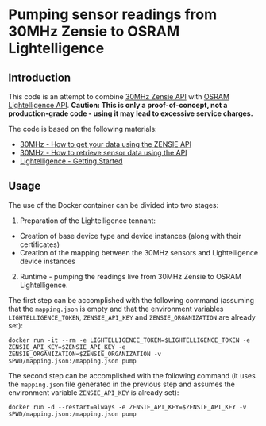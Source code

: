 # Pumping sensor readings from 30MHz Zensie to OSRAM Lightelligence

## Introduction

This code is an attempt to combine [30MHz Zensie API](https://api.30mhz.com/api/swagger) with [OSRAM Lightelligence API](https://api.lightelligence.io/v1/api-collection/).
**Caution: This is only a proof-of-concept, not a production-grade code - using it may lead to excessive service charges.**

The code is based on the following materials:

* [30MHz - How to get your data using the ZENSIE API](https://www.30mhz.com/doc/developing-with-the-zensie-api/)
* [30MHz - How to retrieve sensor data using the API](https://www.30mhz.com/doc/how-to-retrieve-sensor-data-using-the-api/)
* [Lightelligence - Getting Started](https://lightelligence.io/docs/getting-started)

## Usage

The use of the Docker container can be divided into two stages:

1. Preparation of the Lightelligence tennant:
  * Creation of base device type and device instances (along with their certificates)
  * Creation of the mapping between the 30MHz sensors and Lightelligence device instances
2. Runtime - pumping the readings live from 30MHz Zensie to OSRAM Lightelligence.

The first step can be accomplished with the following command (assuming that the `mapping.json` is empty and that the environment variables `LIGHTELLIGENCE_TOKEN`, `ZENSIE_API_KEY` and `ZENSIE_ORGANIZATION` are already set):

    docker run -it --rm -e LIGHTELLIGENCE_TOKEN=$LIGHTELLIGENCE_TOKEN -e ZENSIE_API_KEY=$ZENSIE_API_KEY -e ZENSIE_ORGANIZATION=$ZENSIE_ORGANIZATION -v $PWD/mapping.json:/mapping.json pump

The second step can be accomplished with the following command (it uses the `mapping.json` file generated in the previous step and assumes the environment variable `ZENSIE_API_KEY` is already set):

    docker run -d --restart=always -e ZENSIE_API_KEY=$ZENSIE_API_KEY -v $PWD/mapping.json:/mapping.json pump
